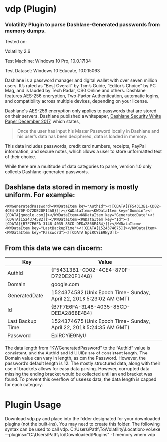 # vdp (Plugin)
### Volatility Plugin to parse Dashlane-Generated passwords from memory dumps.
Tested on:

Volatility 2.6 

Test Machine: Windows 10 Pro, 10.0.17134

Test Dataset: Windows 10 Educate, 10.0.15063

Dashlane is a password manager and digital wallet with over seven million users. It’s rated as “Best Overall” by Tom’s Guide, “Editor’s Choice” by PC Mag, and is lauded by Tech Radar, CSO Online and others. Dashlane features AES-256 encryption, Two-Factor Authentication, automatic logins, and compatibility across multiple devices, depending on your license. 

Dashlane's AES-256 encryption only applies to passwords that are stored on their servers. Dashlane published a whitepaper, [Dashlane Security White Paper December 2017](https://www.dashlane.com/download/Dashlane_SecurityWhitePaper_December2017.pdf), which states, 
> Once the user has input his Master Password locally in Dashlane and his user’s data has been deciphered, data is loaded in memory.

This data includes passwords, credit card numbers, receipts, PayPal information, and secure notes, which allows a user to store unformatted text of their choice. 

While there are a multitude of data categories to parse, version 1.0 only collects Dashlane-generated passwords. 

## Dashlane data stored in memory is mostly uniform. For example:
```
<KWGeneratedPassword><KWDataItem key="AuthId"><![CDATA[{F54313B1-CD02-4CE4-870F-D72DE20F14A8}]]></KWDataItem><KWDataItem key="Domain"><![CDATA[google.com]]></KWDataItem><KWDataItem key="GeneratedDate"><![CDATA[1524374582]]></KWDataItem><KWDataItem key="Id"><![CDATA[{B7F7E6FA-3148-4035-85CD-DEDA2868E4B4}]]></KWDataItem><KWDataItem key="LastBackupTime"><![CDATA[1524374675]]></KWDataItem><KWDataItem key="Password"><![CDATA[EpiRCYiE9NyU]]>
```

## From this data we can discern:
Key              | Value
-----------------|----------
AuthId           | {F54313B1-CD02-4CE4-870F-D72DE20F14A8}
Domain           | google.com
GeneratedDate    | 1524374582 (Unix Epoch Time- Sunday, April 22, 2018 5:23:02 AM GMT)
Id               | {B7F7E6FA-3148-4035-85CD-DEDA2868E4B4}
Last Backup Time | 1524374675 (Unix Epoch Time- Sunday, April 22, 2018 5:24:35 AM GMT)
Password         | EpiRCYiE9NyU


The data length from “KWGeneratedPassword” to the “AuthId” value is consistent, and the AuthId and Id UUIDs are of consistent length. The Domain value can vary in length, as can the Password. However, the password’s default length is 12. The mostly structured data, along with their use of brackets allows for easy data parsing. However, corrupted data missing the ending bracket would be collected until an end bracket was found. To prevent this overflow of useless data, the data length is capped for each category.

# Plugin Usage

Download vdp.py and place into the folder designated for your downloaded plugins (not the built-ins). You may need to create this folder. The following syntax can be used to call vdp. 
C:\Users\Path\To\Volatility\Location\>vol.exe --plugins="C:\Users\Path\To\Downloaded\Plugins" -f memory.vmem vdp
